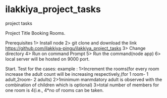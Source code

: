 # ilakkiya_project_tasks
project tasks


Project Title
Booking Rooms.

Prerequisites
1> Install node
2> git clone and download the link https://github.com/ilakkiya-pingu/ilakkiya_project_tasks
3> Change directory
4> Run on command Prompt
5> Run the command(node app)
6> local server will be hosted on 9000 port.

Start.
Test for the cases:
example :
1>Increment the rooms(for every room increase the adult count will be increasing respectively,(for 1 room- 1 adult,2room- 2 adults)
2>1minimum manmdatory adult is observed with the combination of children which is optional)
3>total number of members for one room is 4(i.e., 4*no of rooms can be taken.
